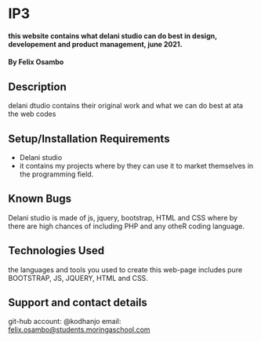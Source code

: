 # IP3
#### this website contains what delani studio can do best in design, developement and product management, june 2021.
#### By Felix Osambo
## Description
delani dtudio contains their original work and what we can do best at ata the web codes
## Setup/Installation Requirements
* Delani studio
* it contains my projects where by they can use it to market themselves in the programming field.
## Known Bugs
Delani studio is made of js, jquery, bootstrap, HTML and CSS where by there are high chances of including PHP and any otheR coding language.
## Technologies Used
 the languages and tools you used to create this web-page includes pure BOOTSTRAP, JS, JQUERY, HTML and CSS.
## Support and contact details
git-hub account: @kodhanjo
email: felix.osambo@students.moringaschool.com